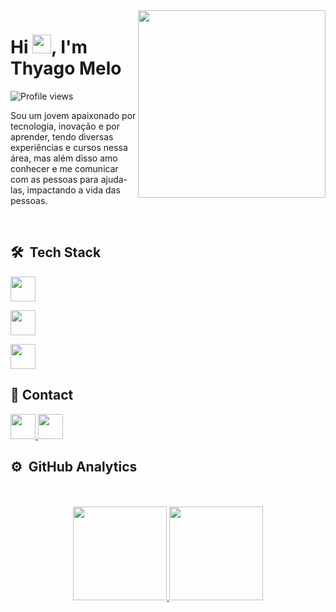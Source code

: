 <img align="right" height="300em" src="assets/unnamed.gif">

<h1 align="left">Hi 
  <img src = "https://raw.githubusercontent.com/rahulbanerjee26/githubProfileReadmeGenerator/main/gifs/wave.gif" width = 30px height='30px'>, I'm Thyago Melo
</h1>
<p align="left"> 
  <img src="https://komarev.com/ghpvc/?username=DMthysgo&color=green" alt="Profile views" /> 
</p>

 Sou um jovem apaixonado por tecnologia, inovação e por aprender, tendo diversas experiências e cursos nessa área,
 mas além disso amo conhecer e me comunicar com as pessoas para ajuda-las, impactando a vida das pessoas.

<br>

## 🛠 &nbsp;Tech Stack

<p align="start">
  <a href="https://skillicons.dev">
    <img height="40em" src="https://skillicons.dev/icons?i=html,css,js,nodejs,react,angular,sass" />
  </a>
</p>
<p align="start">
  <a href="https://skillicons.dev">
    <img height="40em" src="https://skillicons.dev/icons?i=java,aws,mongodb,postman,git,github,r,py,vercel" />
  </a>
</p>
<p align="start">
  <a href="https://skillicons.dev">
    <img height="40em" src="https://skillicons.dev/icons?i=vscode,anaconda,eclipse,discord,figma,gamemakerstudio,godot,ps" />
  </a>
</p>

## 📧 Contact

<p align="start">
  <a href="https://www.linkedin.com/in/dmthysgo/" target="_blank">
    <img height="40em" src="https://skillicons.dev/icons?i=linkedin" />
  </a>
  <a href="mailto:thyago.ezequiel.de.melo@gmail.com" target="_blank">
    <img height="40em" src="https://skillicons.dev/icons?i=gmail" />
  </a>
</p>

## ⚙️ &nbsp;GitHub Analytics

<div align="center"><br/><br/>
  <a href="https://github.com/DMThysgo">
  <img height="150em" src="https://github-readme-stats.vercel.app/api?username=DMThysgo&show_icons=true&theme=tokyonight&include_all_commits=true&count_private=true"/>
  <img height="150em" src="https://github-readme-stats.vercel.app/api/top-langs/?username=DMThysgo&layout=compact&langs_count=7&theme=tokyonight"/>
</div>
